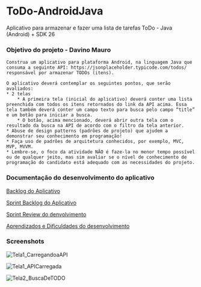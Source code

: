 # ToDo-AndroidJava
Aplicativo para armazenar e fazer uma lista de tarefas ToDo -  Java (Android) + SDK 26

### Objetivo do projeto - Davino Mauro
```
Construa um aplicativo para plataforma Android, na linguagem Java que consuma a seguinte API: https://jsonplaceholder.typicode.com/todos/ responsável por armazenar TODOs (itens).

O aplicativo deverá contemplar os seguintes pontos, que serão avaliados:
* 2 telas
    * A primeira tela (inicial do aplicativo) deverá conter uma lista preenchida com todos os itens retornados do link da API acima. Essa tela também deverá conter um campo texto para busca pelo campo “title” e um botão para iniciar a busca.
    * O botão, acima mencionado, deverá abrir outra tela com o resultado da busca na API de acordo com o filtro da tela anterior.
* Abuse de design patterns (padrões de projeto) que ajudem a demonstrar seu conhecimento em programação! 
* Faça uso de padrões de arquitetura conhecidos, por exemplo, MVC, MVP, MVVM.
* Lembre-se, o foco da atividade NÃO é faze-la no menor tempo possível ou de qualquer jeito, mas sim avaliar se o nível de conhecimento de programação do candidato está adequado com as necessidades do projeto.
```

### Documentação do desenvolvimento do aplicativo

[Backlog do Aplicativo](/Documentation/backlog.txt)

[Sprint Backlog do Aplicativo](/Documentation/sprintsBacklog.txt)

[Sprint Review do denvolvimento](/Documentation/sprintReview.txt)

[Aprendizados e Dificuldades do desenvolvimento](/Documentation/Aprendizados&Dificuldades.txt)

### Screenshots

![Tela1_CarregandoaAPI](https://i.imgur.com/LIZVKdL.png)

![Tela1_APICarregada](https://i.imgur.com/q5aof3y.png)

![Tela2_BuscaDeTODO](https://i.imgur.com/VTsMYcZ.png)

